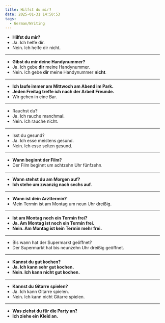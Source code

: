 ```yaml
---
title: Hilfst du mir?
date: 2025-01-31 14:50:53
tags:
  - German/Writing
---
```

- **Hilfst du mir?**
- Ja. Ich helfe dir.
- Nein. Ich helfe dir nicht.
---
- **Gibst du mir deine Handynummer?**
- Ja. Ich gebe **dir** meine Handynummer.
- Nein. Ich gebe **dir** meine Handynummer **nicht**.
---
- **Ich laufe immer am Mittwoch am Abend im Park.**
- **Jeden Freitag treffe ich nach der Arbeit Freunde.**
- Wir gehen in eine Bar.
---
- Rauchst du?
- Ja. Ich rauche manchmal.
- Nein. Ich rauche nicht.
---
- Isst du gesund?
- Ja. Ich esse meistens gesund.
- Nein. Ich esse selten gesund.
---
- **Wann beginnt der Film?**
- Der Film beginnt um achtzehn Uhr fünfzehn.
---
- **Wann stehst du am Morgen auf?**
- **Ich stehe um zwanzig nach sechs auf.**
---
- **Wann ist dein Arzttermin?**
- Mein Termin ist am Montag um neun Uhr dreißig.
---
- **Ist am Montag noch ein Termin frei?**
- **Ja. Am Montag ist noch ein Termin frei.**
- **Nein. Am Montag ist kein Termin mehr frei.**
---
- Bis wann hat der Supermarkt geöffnet?
- Der Supermarkt hat bis neunzehn Uhr dreißig geöffnet.
---
- **Kannst du gut kochen?**
- **Ja. Ich kann sehr gut kochen.**
- **Nein. Ich kann nicht gut kochen.**
---
- **Kannst du Gitarre spielen?**
- Ja. Ich kann Gitarre spielen.
- Nein. Ich kann nicht Gitarre spielen.
---
- **Was ziehst du für die Party an?**
- **Ich ziehe ein Kleid an.**
